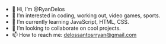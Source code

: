 - 👋 Hi, I’m @RyanDelos
- 👀 I’m interested in coding, working out, video games, sports. 
- 🌱 I’m currently learning JavaScript, HTML, CSS. 
- 💞️ I’m looking to collaborate on cool projects. 
- 📫 How to reach me: delossantosrryan@gmail.com 

<!---
RyanDelos/RyanDelos is a ✨ special ✨ repository because its `README.md` (this file) appears on your GitHub profile.
You can click the Preview link to take a look at your changes.
--->
